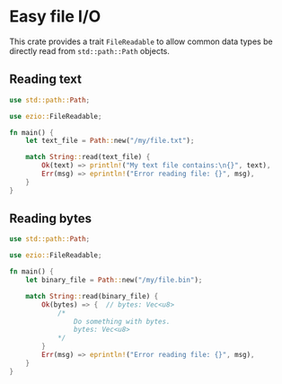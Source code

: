 # Easy file I/O
This crate provides a trait `FileReadable` to allow common data types be directly read from `std::path::Path` objects.

## Reading text
```rust
use std::path::Path;

use ezio::FileReadable;

fn main() {
    let text_file = Path::new("/my/file.txt");

    match String::read(text_file) {
        Ok(text) => println!("My text file contains:\n{}", text),
        Err(msg) => eprintln!("Error reading file: {}", msg),
    }
}
```

## Reading bytes
```rust
use std::path::Path;

use ezio::FileReadable;

fn main() {
    let binary_file = Path::new("/my/file.bin");

    match String::read(binary_file) {
        Ok(bytes) => {  // bytes: Vec<u8>
            /*
                Do something with bytes.
                bytes: Vec<u8>
            */
        }
        Err(msg) => eprintln!("Error reading file: {}", msg),
    }
}
```
